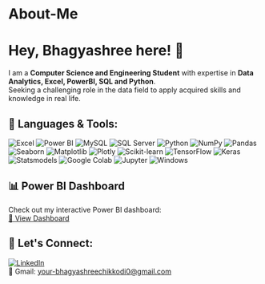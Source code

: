 # About-Me

# Hey, Bhagyashree here! 👋  

I am a **Computer Science and Engineering Student** with expertise in **Data Analytics, Excel, PowerBI, SQL and Python**.  
Seeking a challenging role in the data field to apply acquired skills and knowledge in real life.

## 🚀 Languages & Tools:
![Excel](https://img.shields.io/badge/Excel-217346?style=flat&logo=microsoft-excel&logoColor=white)
![Power BI](https://img.shields.io/badge/PowerBI-F2C811?style=flat&logo=power-bi&logoColor=black)
![MySQL](https://img.shields.io/badge/MySQL-4479A1?style=flat&logo=mysql&logoColor=white)
![SQL Server](https://img.shields.io/badge/SQL%20Server-CC2927?style=flat&logo=microsoft-sql-server&logoColor=white)
![Python](https://img.shields.io/badge/Python-3776AB?style=flat&logo=python&logoColor=white)
![NumPy](https://img.shields.io/badge/NumPy-013243?style=flat&logo=numpy&logoColor=white)
![Pandas](https://img.shields.io/badge/Pandas-150458?style=flat&logo=pandas&logoColor=white)
![Seaborn](https://img.shields.io/badge/Seaborn-008080?style=flat)
![Matplotlib](https://img.shields.io/badge/Matplotlib-11557c?style=flat)
![Plotly](https://img.shields.io/badge/Plotly-3f4f75?style=flat&logo=plotly&logoColor=white)
![Scikit-learn](https://img.shields.io/badge/Scikit--learn-F7931E?style=flat&logo=scikit-learn&logoColor=white)
![TensorFlow](https://img.shields.io/badge/TensorFlow-FF6F00?style=flat&logo=tensorflow&logoColor=white)
![Keras](https://img.shields.io/badge/Keras-D00000?style=flat&logo=keras&logoColor=white)
![Statsmodels](https://img.shields.io/badge/Statsmodels-005A9C?style=flat)
![Google Colab](https://img.shields.io/badge/Colab-F9AB00?style=flat&logo=google-colab&logoColor=white)
![Jupyter](https://img.shields.io/badge/Jupyter-F37626?style=flat&logo=jupyter&logoColor=white)
![Windows](https://img.shields.io/badge/Windows-0078D6?style=flat&logo=windows&logoColor=white)

## 📊 Power BI Dashboard
Check out my interactive Power BI dashboard:  
[🔗 View Dashboard](https://app.powerbi.com/links/BimziP6GM6?ctid=c6e549b3-5f45-4032-aae9-d4244dc5b2c4&pbi_source=linkShare)

## 🤝 Let's Connect:
[![LinkedIn](https://img.shields.io/badge/LinkedIn-0A66C2?style=flat&logo=linkedin&logoColor=white)](https://www.linkedin.com/in/bhagyashree-chikkodi-ab117824b/)  
📧 Gmail: your-bhagyashreechikkodi0@gmail.com
